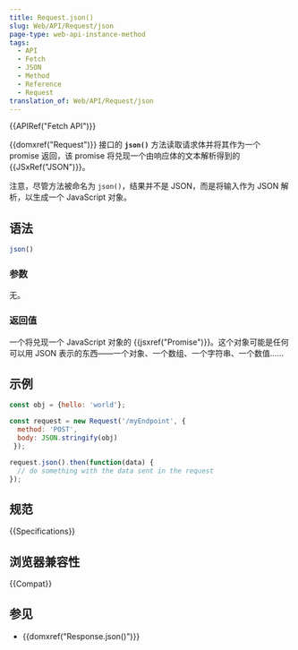 ```yaml
---
title: Request.json()
slug: Web/API/Request/json
page-type: web-api-instance-method
tags:
  - API
  - Fetch
  - JSON
  - Method
  - Reference
  - Request
translation_of: Web/API/Request/json
---
```

{{APIRef("Fetch API")}}

{{domxref("Request")}} 接口的 **`json()`** 方法读取请求体并将其作为一个 promise 返回，该 promise 将兑现一个由响应体的文本解析得到的 {{JSxRef("JSON")}}。

注意，尽管方法被命名为 `json()`，结果并不是 JSON，而是将输入作为 JSON 解析，以生成一个 JavaScript 对象。

## 语法

```js
json()
```

### 参数

无。

### 返回值

一个将兑现一个 JavaScript 对象的 {{jsxref("Promise")}}。这个对象可能是任何可以用 JSON 表示的东西——一个对象、一个数组、一个字符串、一个数值……

## 示例

```js
const obj = {hello: 'world'};

const request = new Request('/myEndpoint', {
  method: 'POST',
  body: JSON.stringify(obj)
 });

request.json().then(function(data) {
  // do something with the data sent in the request
});
```

## 规范

{{Specifications}}

## 浏览器兼容性

{{Compat}}

## 参见

- {{domxref("Response.json()")}}
